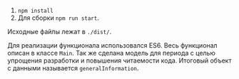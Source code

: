 1. `npm install`
2. Для сборки `npm run start`.

Исходные файлы лежат в `./dist/`.

Для реализации функционала использовался ES6. Весь функционал описан в классе `Main`. Так же сделана модель для периода с целью упрощения разработки и повышения читаемости кода. Итоговый объект с данными называется `generalInformation`.